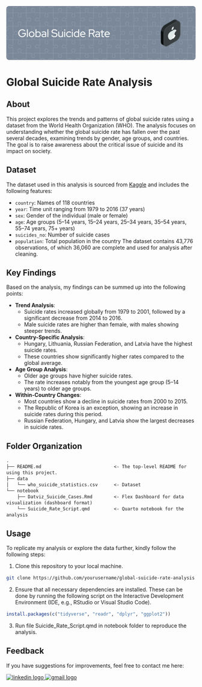 ![header](header.png)

# Global Suicide Rate Analysis

## About
This project explores the trends and patterns of global suicide rates using a dataset from the World Health Organization (WHO). The analysis focuses on understanding whether the global suicide rate has fallen over the past several decades, examining trends by gender, age groups, and countries. The goal is to raise awareness about the critical issue of suicide and its impact on society. 

## Dataset
The dataset used in this analysis is sourced from [Kaggle](https://www.kaggle.com/datasets/szamil/who-suicide-statistics) and includes the following features:
- `country`: Names of 118 countries
- `year`: Time unit ranging from 1979 to 2016 (37 years)
- `sex`: Gender of the individual (male or female)
- `age`: Age groups (5–14 years, 15–24 years, 25–34 years, 35–54 years, 55–74 years, 75+ years)
- `suicides_no`: Number of suicide cases
- `population`: Total population in the country
The dataset contains 43,776 observations, of which 36,060 are complete and used for analysis after cleaning.

## Key Findings
Based on the analysis, my findings can be summed up into the following points:
- **Trend Analysis**:
    - Suicide rates increased globally from 1979 to 2001, followed by a significant decrease from 2014 to 2016.
    - Male suicide rates are higher than female, with males showing steeper trends.
- **Country-Specific Analysis**:
    - Hungary, Lithuania, Russian Federation, and Latvia have the highest suicide rates.
    - These countries show significantly higher rates compared to the global average.
- **Age Group Analysis**:
    - Older age groups have higher suicide rates.
    - The rate increases notably from the youngest age group (5–14 years) to older age groups.
- **Within-Country Changes**:
    - Most countries show a decline in suicide rates from 2000 to 2015.
    - The Republic of Korea is an exception, showing an increase in suicide rates during this period.
    - Russian Federation, Hungary, and Latvia show the largest decreases in suicide rates.

## Folder Organization
    .
    ├── README.md                           <- The top-level README for using this project.
    ├── data
    │   └── who_suicide_statistics.csv      <- Dataset
    └── notebook
        ├── Datviz_Suicide_Cases.Rmd        <- Flex Dashboard for data visualization (dashboard format)
        └── Suicide_Rate_Script.qmd         <- Quarto notebook for the analysis


## Usage
To replicate my analysis or explore the data further, kindly follow the following steps:
1. Clone this repository to your local machine.
```bash
git clone https://github.com/yourusername/global-suicide-rate-analysis.git
```
2. Ensure that all necessary dependencies are installed. These can be done by running the following script on the Interactive Development Environment (IDE, e.g., RStudio or Visual Studio Code).

```r
install.packages(c("tidyverse", "readr", "dplyr", "ggplot2"))
```
3. Run file Suicide_Rate_Script.qmd in notebook folder to reproduce the analysis.

## Feedback
If you have suggestions for improvements, feel free to contact me here:

<a href="https://www.linkedin.com/in/adelia-januarto/" target="_blank">
    <img src="https://raw.githubusercontent.com/maurodesouza/profile-readme-generator/master/src/assets/icons/social/linkedin/default.svg" width="52" height="40" alt="linkedin logo"/>
  </a>
<a href="mailto:januartoadelia@gmail.com" target="_blank">
    <img src="https://raw.githubusercontent.com/maurodesouza/profile-readme-generator/master/src/assets/icons/social/gmail/default.svg"  width="52" height="40" alt="gmail logo"/>
  </a>